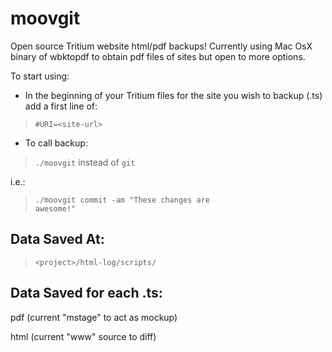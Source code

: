 moovgit
=======

Open source Tritium website html/pdf backups! Currently using Mac OsX binary of wbktopdf to obtain pdf files of sites but open to more options.

To start using:

* In the beginning of your Tritium files for the site you wish to backup (.ts) add a first line of:

> <code>#URI=\<site-url\></code>

* To call backup:

> <code>./moovgit</code> instead of <code>git</code> 

i.e.: 
> <code>./moovgit commit -am "These changes are awesome!"<args></code>

Data Saved At:
--------------
> <code>\<project>/html-log/scripts/</code>

Data Saved for each .ts:
-------------------
pdf (current "mstage" to act as mockup)

html (current "www" source to diff)
